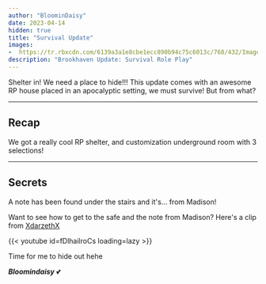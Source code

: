 ```yaml
---
author: "BloominDaisy"
date: 2023-04-14
hidden: true
title: "Survival Update"
images:
-  https://tr.rbxcdn.com/6139a3a1e8cbe1ecc890b94c75c6013c/768/432/Image/Png
description: "Brookhaven Update: Survival Role Play"
---
```


Shelter in! We need a place to hide!!! This update comes with an awesome RP house placed in an apocalyptic setting, we must survive! But from what?

---
## Recap

We got a really cool RP shelter, and customization underground room with 3 selections!

---

## Secrets

A note has been found under the stairs and it's... from Madison!

Want to see how to get to the safe and the note from Madison? Here's a clip from [XdarzethX](https://www.youtube.com/@XdarzethX)

{{< youtube id=fDlhailroCs loading=lazy >}}

Time for me to hide out hehe

_**Bloomindaisy**_ <span class="nowrap"><span class="emojify">💕</span>